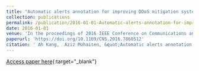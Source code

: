 ```yaml
---
title: "Automatic alerts annotation for improving DDoS mitigation systems"
collection: publications
permalink: /publication/2016-01-01-Automatic-alerts-annotation-for-improving-DDoS-mitigation-systems
date: 2016-01-01
venue: 'In the proceedings of 2016 IEEE Conference on Communications and Network Security, CNS 2016, Philadelphia, PA, USA, October 17-19, 2016'
paperurl: 'https://doi.org/10.1109/CNS.2016.7860512'
citation: ' Ah Kang,  Aziz Mohaisen, &quot;Automatic alerts annotation for improving DDoS mitigation systems.&quot; In the proceedings of 2016 IEEE Conference on Communications and Network Security, CNS 2016, Philadelphia, PA, USA, October 17-19, 2016, 2016.'
---
```

[Access paper here](https://doi.org/10.1109/CNS.2016.7860512){:target="_blank"}
